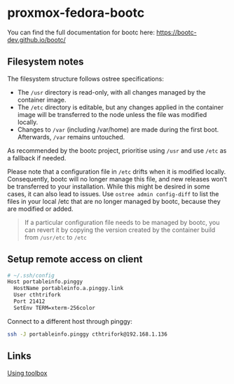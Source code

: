 # proxmox-fedora-bootc

You can find the full documentation for bootc here: <https://bootc-dev.github.io/bootc/>

## Filesystem notes

The filesystem structure follows ostree specifications:

- The `/usr` directory is read-only, with all changes managed by the container image.
- The `/etc` directory is editable, but any changes applied in the container image will be transferred to the node unless the file was modified locally.
- Changes to `/var` (including /var/home) are made during the first boot. Afterwards, `/var` remains untouched.

As recommended by the bootc project, prioritise using `/usr` and use `/etc` as a fallback if needed.

Please note that a configuration file in `/etc` drifts when it is modified locally. Consequently, bootc will no longer manage this file, and new releases won’t be transferred to your installation. While this might be desired in some cases, it can also lead to issues.
Use `ostree admin config-diff` to list the files in your local /etc that are no longer managed by bootc, because they are modified or added.

> If a particular configuration file needs to be managed by bootc, you can revert it by copying the version created by the container build from `/usr/etc` to `/etc`

## Setup remote access on client

```sh
# ~/.ssh/config
Host portableinfo.pinggy
  HostName portableinfo.a.pinggy.link
  User cthtrifork
  Port 21412
  SetEnv TERM=xterm-256color
```

Connect to a different host through pinggy:

```sh
ssh -J portableinfo.pinggy cthtrifork@192.168.1.136
```

## Links

[Using toolbox](https://docs.redhat.com/en/documentation/red_hat_enterprise_linux/9/html/using_image_mode_for_rhel_to_build_deploy_and_manage_operating_systems/managing-rhel-bootc-images#using-toolbx-to-inspect-bootc-containers_managing-rhel-bootc-images)

